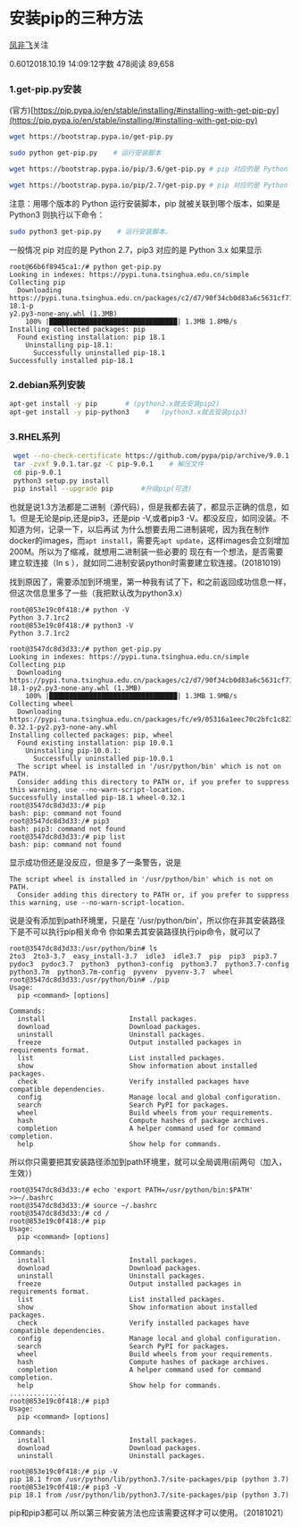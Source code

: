 # 安装pip的三种方法

[凤非飞](https://www.jianshu.com/u/a46b932d0675)关注

0.6012018.10.19 14:09:12字数 478阅读 89,658

### 1.get-pip.py安装

(官方)[https://pip.pypa.io/en/stable/installing/#installing-with-get-pip-py](https://pip.pypa.io/en/stable/installing/#installing-with-get-pip-py)

```bash
wget https://bootstrap.pypa.io/get-pip.py

sudo python get-pip.py    # 运行安装脚本

wget https://bootstrap.pypa.io/pip/3.6/get-pip.py # pip 对应的是 Python 3.6

wget https://bootstrap.pypa.io/pip/2.7/get-pip.py # pip 对应的是 Python 2.7
``` 

注意：用哪个版本的 Python 运行安装脚本，pip 就被关联到哪个版本，如果是 Python3 则执行以下命令：

```bash
sudo python3 get-pip.py    # 运行安装脚本。
```

一般情况 pip 对应的是 Python 2.7，pip3 对应的是 Python 3.x
如果显示

```
root@66b6f8945ca1:/# python get-pip.py
Looking in indexes: https://pypi.tuna.tsinghua.edu.cn/simple
Collecting pip
  Downloading https://pypi.tuna.tsinghua.edu.cn/packages/c2/d7/90f34cb0d83a6c5631cf71dfe64cc1054598c843a92b400e55675cc2ac37/pip-18.1-p
y2.py3-none-any.whl (1.3MB)
    100% |████████████████████████████████| 1.3MB 1.8MB/s
Installing collected packages: pip
  Found existing installation: pip 18.1
    Uninstalling pip-18.1:
      Successfully uninstalled pip-18.1
Successfully installed pip-18.1
```



### 2.debian系列安装

``` bash
apt-get install -y pip       # (python2.x就去安装pip2)
apt-get install -y pip-python3    #   (python3.x就去安装pip3)
```


### 3.RHEL系列

```bash
 wget --no-check-certificate https://github.com/pypa/pip/archive/9.0.1.tar.gz
 tar -zvxf 9.0.1.tar.gz -C pip-9.0.1    # 解压文件
 cd pip-9.0.1
 python3 setup.py install
 pip install --upgrade pip       #升级pip(可选)
```


也就是说1.3方法都是二进制（源代码），但是我都去装了，都显示正确的信息，如1。但是无论是pip,还是pip3，还是pip -V,或者pip3 -V。都没反应，如同没装。不知道为何，记录一下，以后再试
为什么想要去用二进制装呢，因为我在制作docker的images，而`apt install`，需要先`apt update`，这样images会立刻增加200M。所以为了缩减，就想用二进制装一些必要的
现在有一个想法，是否需要建立软连接（ln s ），就如同二进制安装python时需要建立软连接。(20181019)


找到原因了，需要添加到环境里，第一种我有试了下，和之前返回成功信息一样，但这次信息里多了一些（我把默认改为python3.x）

```
root@853e19c0f418:/# python -V
Python 3.7.1rc2
root@853e19c0f418:/# python3 -V
Python 3.7.1rc2

root@3547dc8d3d33:/# python get-pip.py
Looking in indexes: https://pypi.tuna.tsinghua.edu.cn/simple
Collecting pip
  Downloading https://pypi.tuna.tsinghua.edu.cn/packages/c2/d7/90f34cb0d83a6c5631cf71dfe64cc1054598c843a92b400e55675cc2ac37/pip-18.1-py2.py3-none-any.whl (1.3MB)
    100% |████████████████████████████████| 1.3MB 1.9MB/s
Collecting wheel
  Downloading https://pypi.tuna.tsinghua.edu.cn/packages/fc/e9/05316a1eec70c2bfc1c823a259546475bd7636ba6d27ec80575da523bc34/wheel-0.32.1-py2.py3-none-any.whl
Installing collected packages: pip, wheel
  Found existing installation: pip 10.0.1
    Uninstalling pip-10.0.1:
      Successfully uninstalled pip-10.0.1
  The script wheel is installed in '/usr/python/bin' which is not on PATH.
  Consider adding this directory to PATH or, if you prefer to suppress this warning, use --no-warn-script-location.
Successfully installed pip-18.1 wheel-0.32.1
root@3547dc8d3d33:/# pip
bash: pip: command not found
root@3547dc8d3d33:/# pip3
bash: pip3: command not found
root@3547dc8d3d33:/# pip list
bash: pip: command not found
```

显示成功但还是没反应，但是多了一条警告，说是

```
The script wheel is installed in '/usr/python/bin' which is not on PATH.
  Consider adding this directory to PATH or, if you prefer to suppress this warning, use --no-warn-script-location.
```

说是没有添加到path环境里，只是在 '/usr/python/bin'，所以你在非其安装路径下是不可以执行pip相关命令
你如果去其安装路径执行pip命令，就可以了

```
root@3547dc8d3d33:/usr/python/bin# ls
2to3  2to3-3.7  easy_install-3.7  idle3  idle3.7  pip  pip3  pip3.7  pydoc3  pydoc3.7  python3  python3-config  python3.7  python3.7-config  python3.7m  python3.7m-config  pyvenv  pyvenv-3.7  wheel
root@3547dc8d3d33:/usr/python/bin# ./pip
Usage:
  pip <command> [options]

Commands:
  install                     Install packages.
  download                    Download packages.
  uninstall                   Uninstall packages.
  freeze                      Output installed packages in requirements format.
  list                        List installed packages.
  show                        Show information about installed packages.
  check                       Verify installed packages have compatible dependencies.
  config                      Manage local and global configuration.
  search                      Search PyPI for packages.
  wheel                       Build wheels from your requirements.
  hash                        Compute hashes of package archives.
  completion                  A helper command used for command completion.
  help                        Show help for commands.

```

所以你只需要把其安装路径添加到path环境里，就可以全局调用(前两句（加入，生效）)

```
root@3547dc8d3d33:/# echo 'export PATH=/usr/python/bin:$PATH' >>~/.bashrc
root@3547dc8d3d33:/# source ~/.bashrc
root@3547dc8d3d33:/# cd /
root@853e19c0f418:/# pip
Usage:
  pip <command> [options]

Commands:
  install                     Install packages.
  download                    Download packages.
  uninstall                   Uninstall packages.
  freeze                      Output installed packages in requirements format.
  list                        List installed packages.
  show                        Show information about installed packages.
  check                       Verify installed packages have compatible dependencies.
  config                      Manage local and global configuration.
  search                      Search PyPI for packages.
  wheel                       Build wheels from your requirements.
  hash                        Compute hashes of package archives.
  completion                  A helper command used for command completion.
  help                        Show help for commands.
..............
root@853e19c0f418:/# pip3
Usage:
  pip <command> [options]

Commands:
  install                     Install packages.
  download                    Download packages.
  uninstall                   Uninstall packages.

root@853e19c0f418:/# pip -V
pip 18.1 from /usr/python/lib/python3.7/site-packages/pip (python 3.7)
root@853e19c0f418:/# pip3 -V
pip 18.1 from /usr/python/lib/python3.7/site-packages/pip (python 3.7)
```

pip和pip3都可以
所以第三种安装方法也应该需要这样才可以使用。（20181021）